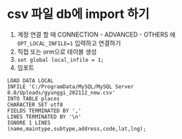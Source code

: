 # csv 파일 db에 import 하기

1. 계정 연결 할 때 CONNECTION - ADVANCED - OTHERS 에 `OPT_LOCAL_INFILE=1` 입력하고 연결하기
2. 직접 또는 orm으로 테이블 생성
3. `set global local_infile = 1;`
4. 임포트
```mysql
LOAD DATA LOCAL 
INFILE 'C:/ProgramData/MySQL/MySQL Server 8.0/Uploads/gyunggi_202112_new.csv'
INTO TABLE places
CHARACTER SET utf8
FIELDS TERMINATED BY ',' 
LINES TERMINATED BY '\n'
IGNORE 1 LINES
(name,maintype,subtype,address,code,lat,lng);
```

